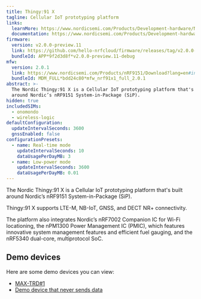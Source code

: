 ```yaml
---
title: Thingy:91 X
tagline: Cellular IoT prototyping platform
links:
  learnMore: https://www.nordicsemi.com/Products/Development-hardware/Nordic-Thingy-91-X
  documentation: https://www.nordicsemi.com/Products/Development-hardware/Nordic-Thingy-91-X
firmware:
  version: v2.0.0-preview.11
  link: https://github.com/hello-nrfcloud/firmware/releases/tag/v2.0.0-preview.11
  bundleId: APP*9f2d3d8f*v2.0.0-preview.11-debug
mfw:
  version: 2.0.1
  link: https://www.nordicsemi.com/Products/nRF9151/Download?lang=en#infotabs
  bundleId: MDM_FULL*bdd24c80*mfw_nrf91x1_full_2.0.1
abstract: >-
  The Nordic Thingy:91 X is a Cellular IoT prototyping platform that's built
  around Nordic’s nRF9151 System-in-Package (SiP).
hidden: true
includedSIMs:
  - onomondo
  - wireless-logic
defaultConfiguration:
  updateIntervalSeconds: 3600
  gnssEnabled: false
configurationPresets:
  - name: Real-time mode
    updateIntervalSeconds: 10
    dataUsagePerDayMB: 3
  - name: Low-power mode
    updateIntervalSeconds: 3600
    dataUsagePerDayMB: 0.01
---
```


The Nordic Thingy:91 X is a Cellular IoT prototyping platform that's built
around Nordic’s nRF9151 System-in-Package (SiP).

Thingy:91 X supports LTE-M, NB-IoT, GNSS, and DECT NR+ connectivity.

The platform also integrates Nordic’s nRF7002 Companion IC for Wi-Fi
locationing, the nPM1300 Power Management IC (PMIC), which features innovative
system management features and efficient fuel gauging, and the nRF5340
dual-core, multiprotocol SoC.

## Demo devices

Here are some demo devices you can view:

- [MAX-TRD#1](/29a.xidg5i)
- [Demo device that never sends data](/29a.n3d4t4)
